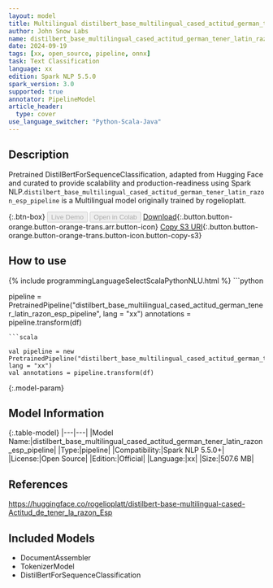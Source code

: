 ```yaml
---
layout: model
title: Multilingual distilbert_base_multilingual_cased_actitud_german_tener_latin_razon_esp_pipeline pipeline DistilBertForSequenceClassification from rogelioplatt
author: John Snow Labs
name: distilbert_base_multilingual_cased_actitud_german_tener_latin_razon_esp_pipeline
date: 2024-09-19
tags: [xx, open_source, pipeline, onnx]
task: Text Classification
language: xx
edition: Spark NLP 5.5.0
spark_version: 3.0
supported: true
annotator: PipelineModel
article_header:
  type: cover
use_language_switcher: "Python-Scala-Java"
---
```


## Description

Pretrained DistilBertForSequenceClassification, adapted from Hugging Face and curated to provide scalability and production-readiness using Spark NLP.`distilbert_base_multilingual_cased_actitud_german_tener_latin_razon_esp_pipeline` is a Multilingual model originally trained by rogelioplatt.

{:.btn-box}
<button class="button button-orange" disabled>Live Demo</button>
<button class="button button-orange" disabled>Open in Colab</button>
[Download](https://s3.amazonaws.com/auxdata.johnsnowlabs.com/public/models/distilbert_base_multilingual_cased_actitud_german_tener_latin_razon_esp_pipeline_xx_5.5.0_3.0_1726764163574.zip){:.button.button-orange.button-orange-trans.arr.button-icon}
[Copy S3 URI](s3://auxdata.johnsnowlabs.com/public/models/distilbert_base_multilingual_cased_actitud_german_tener_latin_razon_esp_pipeline_xx_5.5.0_3.0_1726764163574.zip){:.button.button-orange.button-orange-trans.button-icon.button-copy-s3}

## How to use



<div class="tabs-box" markdown="1">
{% include programmingLanguageSelectScalaPythonNLU.html %}
```python

pipeline = PretrainedPipeline("distilbert_base_multilingual_cased_actitud_german_tener_latin_razon_esp_pipeline", lang = "xx")
annotations =  pipeline.transform(df)   

```
```scala

val pipeline = new PretrainedPipeline("distilbert_base_multilingual_cased_actitud_german_tener_latin_razon_esp_pipeline", lang = "xx")
val annotations = pipeline.transform(df)

```
</div>

{:.model-param}
## Model Information

{:.table-model}
|---|---|
|Model Name:|distilbert_base_multilingual_cased_actitud_german_tener_latin_razon_esp_pipeline|
|Type:|pipeline|
|Compatibility:|Spark NLP 5.5.0+|
|License:|Open Source|
|Edition:|Official|
|Language:|xx|
|Size:|507.6 MB|

## References

https://huggingface.co/rogelioplatt/distilbert-base-multilingual-cased-Actitud_de_tener_la_razon_Esp

## Included Models

- DocumentAssembler
- TokenizerModel
- DistilBertForSequenceClassification